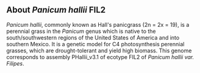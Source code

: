 About *Panicum hallii* FIL2
---------------------------

*Panicum hallii*, commonly known as Hall\'s panicgrass (2n = 2x = 19),
is a perennial grass in the *Panicum* genus which is native to the
south/southwestern regions of the United States of America and into
southern Mexico. It is a genetic model for C4 photosynthesis perennial
grasses, which are drought-tolerant and yield high biomass. This genome
corresponds to assembly PHallii\_v3.1 of ecotype FIL2 of *Panicum hallii
var. Filipes*.
